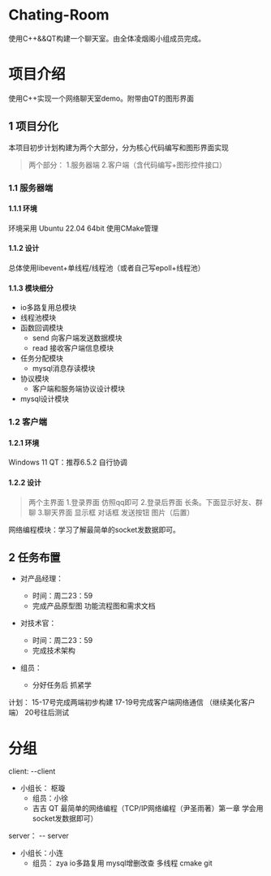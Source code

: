 # Chating-Room
使用C++&amp;&amp;QT构建一个聊天室。由全体凌烟阁小组成员完成。

# 项目介绍
使用C++实现一个网络聊天室demo。附带由QT的图形界面
## 1 项目分化
本项目初步计划构建为两个大部分，分为核心代码编写和图形界面实现
>两个部分：
>1.服务器端
>2.客户端（含代码编写+图形控件接口）
### 1.1 服务器端
#### 1.1.1 环境
环境采用 Ubuntu 22.04 64bit
使用CMake管理
#### 1.1.2 设计
总体使用libevent+单线程/线程池（或者自己写epoll+线程池）
#### 1.1.3 模块细分
- io多路复用总模块
- 线程池模块
- 函数回调模块
    - send 向客户端发送数据模块
    - read 接收客户端信息模块
- 任务分配模块
    - mysql消息存读模块
- 协议模块
    - 客户端和服务端协议设计模块
- mysql设计模块
  
### 1.2 客户端
#### 1.2.1 环境
Windows 11
QT：推荐6.5.2 自行协调
#### 1.2.2 设计
>两个主界面
>1.登录界面 仿照qq即可
>2.登录后界面 长条。下面显示好友、群聊
>3.聊天界面 显示框 对话框 发送按钮 图片（后置）

网络编程模块：学习了解最简单的socket发数据即可。

## 2 任务布置
- 对产品经理：
    - 时间：周二23：59
    - 完成产品原型图 功能流程图和需求文档

- 对技术官：
    - 时间：周二23：59
    - 完成技术架构

- 组员：   
    - 分好任务后 抓紧学

计划：  15-17号完成两端初步构建
        17-19号完成客户端网络通信 （继续美化客户端）
        20号往后测试

# 分组
client:  --client
- 小组长： 枢璇
    - 组员：小徐
    - 吉吉
QT 最简单的网络编程（TCP/IP网络编程（尹圣雨著）第一章 学会用socket发数据即可）

server： -- server
- 小组长：小连
    - 组员： zya
io多路复用 mysql增删改查 多线程 cmake git